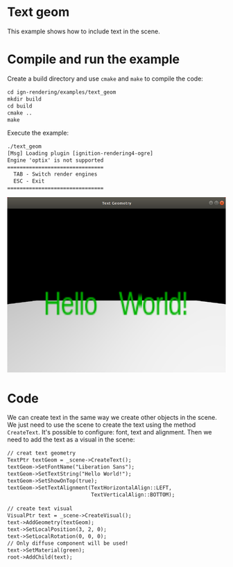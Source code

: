 # Text geom

This example shows how to include text in the scene.

# Compile and run the example

Create a build directory and use `cmake` and `make` to compile the code:

```{.sh}
cd ign-rendering/examples/text_geom
mkdir build
cd build
cmake ..
make
```
Execute the example:

```{.sh}
./text_geom
[Msg] Loading plugin [ignition-rendering4-ogre]
Engine 'optix' is not supported
===============================
  TAB - Switch render engines  
  ESC - Exit                   
===============================
```

![](img/text_geom.png)

# Code

We can create text in the same way we create other objects in the scene. We just need to use the scene to create the text using the method `CreateText`. It's possible to configure: font, text and alignment. Then we need to add the text as a visual in the scene:

```{.cpp}
// creat text geometry
TextPtr textGeom = _scene->CreateText();
textGeom->SetFontName("Liberation Sans");
textGeom->SetTextString("Hello World!");
textGeom->SetShowOnTop(true);
textGeom->SetTextAlignment(TextHorizontalAlign::LEFT,
                           TextVerticalAlign::BOTTOM);

// create text visual
VisualPtr text = _scene->CreateVisual();
text->AddGeometry(textGeom);
text->SetLocalPosition(3, 2, 0);
text->SetLocalRotation(0, 0, 0);
// Only diffuse component will be used!
text->SetMaterial(green);
root->AddChild(text);
```
